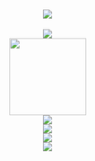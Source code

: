 <h1 align="center"> <a> <img src="https://readme-typing-svg.herokuapp.com/?lines=print(“Hello,MeGuRu”);Ciallo!!!!&center=true&size=32"> </a> </h1>
<div align="center"> <img src="https://metrics.lecoq.io/MeguruForever?template=classic&config.timezone=Asia%2FShanghai"> </div>
<div align="center"> <img height="137px" src="https://github-readme-stats.vercel.app/api?username=MeguruForever&hide_title=true&hide_border=true&show_icons=trueline_height=21&text_color=000&icon_color=000&bg_color=0,ea6161,ffc64d,fffc4d,52fa5a&theme=graywhite" /> </div>
<div align="center"> <img src="https://github-readme-stats.vercel.app/api/top-langs/?username=MeguruForever&hide_title=true&hide_border=true&layout=compact&langs_count=6&text_color=000&icon_color=fff&bg_color=0,52fa5a,4dfcff,c64dff&theme=graywhite" /> </div>
<div align="center"> <img src="https://github-profile-trophy.vercel.app/?username=MeguruForever" /> </div>
<div align="center"> <img src="https://activity-graph.herokuapp.com/graph?username=MeguruForever&theme=xcode" /> </div>
<div align="center"> <img src="https://github-readme-streak-stats.herokuapp.com/?user=MeguruForever" /> </div>
<!--
